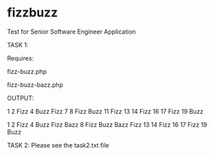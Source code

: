 fizzbuzz
========

Test for Senior Software Engineer Application

TASK 1:

Requires: 

fizz-buzz.php 

fizz-buzz-bazz.php

<?php

include 'fizz-buzz.php';

include 'fizz-buzz-bazz.php';

echo fizzbuzz(1,20);

echo fizzbuzzbazz(1,20);


?>

OUTPUT:

1 2 Fizz 4 Buzz Fizz 7 8 Fizz Buzz 11 Fizz 13 14 Fizz 16 17 Fizz 19 Buzz 

1 2 Fizz 4 Buzz Fizz Bazz 8 Fizz Buzz Bazz Fizz 13 14 Fizz 16 17 Fizz 19 Buzz


TASK 2: Please see the task2.txt file

